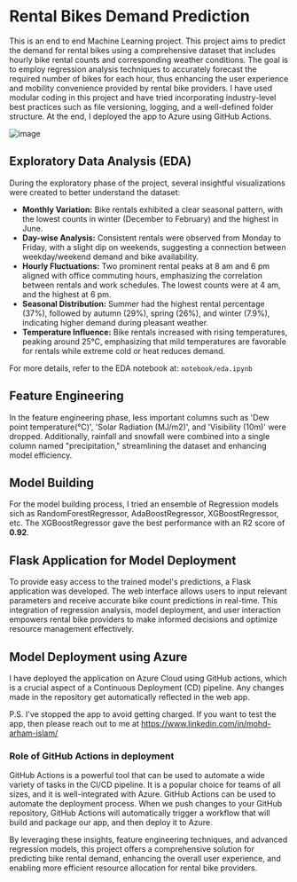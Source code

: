 # Rental Bikes Demand Prediction

This is an end to end Machine Learning project. This project aims to predict the demand for rental bikes using a comprehensive dataset that includes hourly bike rental counts and corresponding weather conditions. The goal is to employ regression analysis techniques to accurately forecast the required number of bikes for each hour, thus enhancing the user experience and mobility convenience provided by rental bike providers. I have used modular coding in this project and have tried incorporating industry-level best practices such as file versioning, logging, and a well-defined folder structure. At the end, I deployed the app to Azure using GitHub Actions.

![image](https://github.com/mohd-arham-islam/Bike-Share/assets/111959286/69a3ccb3-f46f-4d64-af80-b67173db4264)


## Exploratory Data Analysis (EDA)
During the exploratory phase of the project, several insightful visualizations were created to better understand the dataset:

* **Monthly Variation:** Bike rentals exhibited a clear seasonal pattern, with the lowest counts in winter (December to February) and the highest in June.
* **Day-wise Analysis:** Consistent rentals were observed from Monday to Friday, with a slight dip on weekends, suggesting a connection between weekday/weekend demand and bike availability.
* **Hourly Fluctuations:** Two prominent rental peaks at 8 am and 6 pm aligned with office commuting hours, emphasizing the correlation between rentals and work schedules. The lowest counts were at 4 am, and the highest at 6 pm.
* **Seasonal Distribution:** Summer had the highest rental percentage (37%), followed by autumn (29%), spring (26%), and winter (7.9%), indicating higher demand during pleasant weather.
* **Temperature Influence:** Bike rentals increased with rising temperatures, peaking around 25°C, emphasizing that mild temperatures are favorable for rentals while extreme cold or heat reduces demand.

For more details, refer to the EDA notebook at: `notebook/eda.ipynb`

## Feature Engineering
In the feature engineering phase, less important columns such as 'Dew point temperature(°C)', 'Solar Radiation (MJ/m2)', and 'Visibility (10m)' were dropped. Additionally, rainfall and snowfall were combined into a single column named "precipitation," streamlining the dataset and enhancing model efficiency.

## Model Building
For the model building process, I tried an ensemble of Regression models sich as RandomForestRegressor, AdaBoostRegressor, XGBoostRegressor, etc. The XGBoostRegressor gave the best performance with an R2 score of **0.92**.

## Flask Application for Model Deployment
To provide easy access to the trained model's predictions, a Flask application was developed. The web interface allows users to input relevant parameters and receive accurate bike count predictions in real-time. This integration of regression analysis, model deployment, and user interaction empowers rental bike providers to make informed decisions and optimize resource management effectively.

## Model Deployment using Azure 
I have deployed the application on Azure Cloud using GitHub actions, which is a crucial aspect of a Continuous Deployment (CD) pipeline. Any changes made in the repository get automatically reflected in the web app.

P.S. I've stopped the app to avoid getting charged. If you want to test the app, then please reach out to me at https://www.linkedin.com/in/mohd-arham-islam/

### Role of GitHub Actions in deployment
GitHub Actions is a powerful tool that can be used to automate a wide variety of tasks in the CI/CD pipeline. It is a popular choice for teams of all sizes, and it is well-integrated with Azure. GitHub Actions can be used to automate the deployment process. When we push changes to your GitHub repository, GitHub Actions will automatically trigger a workflow that will build and package our app, and then deploy it to Azure.

By leveraging these insights, feature engineering techniques, and advanced regression models, this project offers a comprehensive solution for predicting bike rental demand, enhancing the overall user experience, and enabling more efficient resource allocation for rental bike providers.

